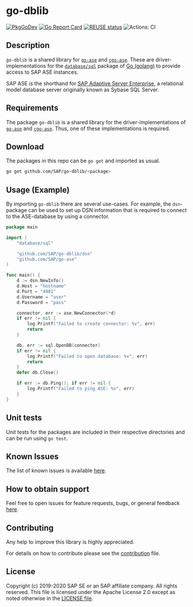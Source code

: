 <!--
SPDX-FileCopyrightText: 2020 SAP SE
SPDX-FileCopyrightText: 2021 SAP SE

SPDX-License-Identifier: Apache-2.0
-->

# go-dblib

[![PkgGoDev](https://pkg.go.dev/badge/github.com/SAP/go-dblib)](https://pkg.go.dev/github.com/SAP/go-dblib)
[![Go Report Card](https://goreportcard.com/badge/github.com/SAP/go-dblib)](https://goreportcard.com/report/github.com/SAP/go-dblib)
[![REUSE
status](https://api.reuse.software/badge/github.com/SAP/go-dblib)](https://api.reuse.software/info/github.com/SAP/go-dblib)
![Actions: CI](https://github.com/SAP/go-dblib/workflows/CI/badge.svg)

## Description

`go-dblib` is a shared library for [`go-ase`][purego] and
[`cgo-ase`][cgo]. These are driver-implementations for the
[`database/sql`][pkg-database-sql] package of [Go (golang)][go] to
provide access to SAP ASE instances.

SAP ASE is the shorthand for [SAP Adaptive Server Enterprise][sap-ase],
a relational model database server originally known as Sybase SQL
Server.

## Requirements

The package `go-dblib` is a shared library for the
driver-implementations of [`go-ase`][purego] and [`cgo-ase`][cgo]. Thus, one of
these implementations is required.

## Download

The packages in this repo can be `go get` and imported as usual.

```sh
go get github.com/SAP/go-dblib/<package>
```

## Usage (Example)

By importing `go-dblib` there are several use-cases. For example, the
`dsn`-package can be used to set up DSN information that is required to
connect to the ASE-database by using a connector.

```go
package main

import (
    "database/sql"

    "github.com/SAP/go-dblib/dsn"
    "github.com/SAP/go-ase"
)

func main() {
    d := dsn.NewInfo()
    d.Host = "hostname"
    d.Port = "4901"
    d.Username = "user"
    d.Password = "pass"

    connector, err := ase.NewConnector(*d)
    if err != nil {
        log.Printf("Failed to create connector: %v", err)
        return
    }

    db, err := sql.OpenDB(connector)
    if err != nil {
        log.Printf("Failed to open database: %v", err)
        return
    }
    defer db.Close()

    if err := db.Ping(); if err != nil {
        log.Printf("Failed to ping ASE: %v", err)
    }
}
```

## Unit tests

Unit tests for the packages are included in their respective directories
and can be run using `go test`.

## Known Issues

The list of known issues is available [here][issues].

## How to obtain support

Feel free to open issues for feature requests, bugs, or general feedback [here][issues].

## Contributing

Any help to improve this library is highly appreciated.

For details on how to contribute please see the [contribution](CONTRIBUTING.md) file.

## License

Copyright (c) 2019-2020 SAP SE or an SAP affiliate company. All rights reserved.
This file is licensed under the Apache License 2.0 except as noted otherwise in the [LICENSE file](LICENSES).

[cgo]: https://github.com/SAP/cgo-ase
[go]: https://golang.org/
[issues]: https://github.com/SAP/go-dblib/issues
[pkg-database-sql]: https://golang.org/pkg/database/sql
[purego]: https://github.com/SAP/go-ase
[sap-ase]: https://www.sap.com/products/sybase-ase.html
